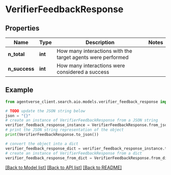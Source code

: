 # VerifierFeedbackResponse


## Properties

Name | Type | Description | Notes
------------ | ------------- | ------------- | -------------
**n_total** | **int** | How many interactions with the target agents were performed | 
**n_success** | **int** | How many interactions were considered a success | 

## Example

```python
from agentverse_client.search.aio.models.verifier_feedback_response import VerifierFeedbackResponse

# TODO update the JSON string below
json = "{}"
# create an instance of VerifierFeedbackResponse from a JSON string
verifier_feedback_response_instance = VerifierFeedbackResponse.from_json(json)
# print the JSON string representation of the object
print(VerifierFeedbackResponse.to_json())

# convert the object into a dict
verifier_feedback_response_dict = verifier_feedback_response_instance.to_dict()
# create an instance of VerifierFeedbackResponse from a dict
verifier_feedback_response_from_dict = VerifierFeedbackResponse.from_dict(verifier_feedback_response_dict)
```
[[Back to Model list]](../README.md#documentation-for-models) [[Back to API list]](../README.md#documentation-for-api-endpoints) [[Back to README]](../README.md)


